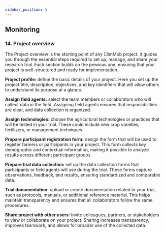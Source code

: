 ```yaml
---
sidebar_position: 5
---
```


## **Monitoring**

### 14. Project overview

The Project overview is the starting point of any ClimMob project. It guides you through the essential steps required to set up, manage, and share your research trial. Each section builds on the previous one, ensuring that your project is well-structured and ready for implementation.

**Project profile:** define the basic details of your project. Here you set up the project title, description, objectives, and key identifiers that will allow others to understand its purpose at a glance.

**Assign field agents:** select the team members or collaborators who will collect data in the field. Assigning field agents ensures that responsibilities are clear, and data collection is organized.

**Assign technologies:** choose the agricultural technologies or practices that will be tested in your trial. These could include new crop varieties, fertilizers, or management techniques.

**Prepare participant registration form:** design the form that will be used to register farmers or participants in your project. This form collects key demographic and contextual information, making it possible to analyze results across different participant groups.

**Prepare trial data collection:** set up the data collection forms that participants or field agents will use during the trial. These forms capture observations, feedback, and results, ensuring standardized and comparable data.

**Trial documentation**: upload or create documentation related to your trial, such as protocols, manuals, or additional reference material. This helps maintain transparency and ensures that all collaborators follow the same procedures.

**Share project with other users:** Invite colleagues, partners, or stakeholders to view or collaborate on your project. Sharing increases transparency, improves teamwork, and allows for broader use of the collected data.
